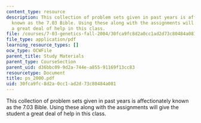 ```yaml
---
content_type: resource
description: This collection of problem sets given in past years is affectionately
  known as the 7.03 Bible. Using these along with the assignments will give the student
  a great deal of help in this class.
file: /courses/7-03-genetics-fall-2004/30fca9fc8d2a0cc1ad2d73c80484a081_ps_2000.pdf
file_type: application/pdf
learning_resource_types: []
ocw_type: OCWFile
parent_title: Study Materials
parent_type: CourseSection
parent_uid: d36bbc09-9d2a-744e-a855-91169f13cc83
resourcetype: Document
title: ps_2000.pdf
uid: 30fca9fc-8d2a-0cc1-ad2d-73c80484a081
---
```

This collection of problem sets given in past years is affectionately known as the 7.03 Bible. Using these along with the assignments will give the student a great deal of help in this class.

